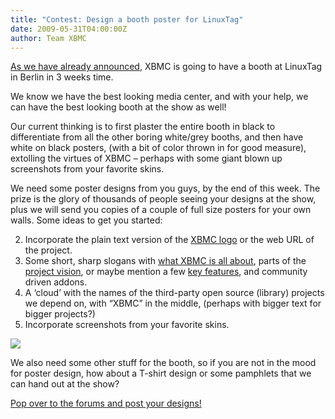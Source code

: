 ```yaml
---
title: "Contest: Design a booth poster for LinuxTag"
date: 2009-05-31T04:00:00Z
author: Team XBMC
---
```


[As we have already announced](/xbmc-will-have-a-booth-at-linuxtag-2009-in-berlin), XBMC is going to have a booth at LinuxTag in Berlin in 3 weeks time.

We know we have the best looking media center, and with your help, we can have the best looking booth at the show as well!

Our current thinking is to first plaster the entire booth in black to differentiate from all the other boring white/grey booths, and then have white on black posters, (with a bit of color thrown in for good measure), extolling the virtues of XBMC – perhaps with some giant blown up screenshots from your favorite skins.

We need some poster designs from you guys, by the end of this week. The prize is the glory of thousands of people seeing your designs at the show, plus we will send you copies of a couple of full size posters for your own walls. Some ideas to get you started:

2.  Incorporate the plain text version of the [XBMC logo](/media/logos) or the web URL of the project.
3.  Some short, sharp slogans with [what XBMC is all about](https://kodi.wiki/about/), parts of the [project vision](/about/vision), or maybe mention a few [key features](/about/features), and community driven addons.
4.  A ‘cloud’ with the names of the third-party open source (library) projects we depend on, with “XBMC” in the middle, (perhaps with bigger text for bigger projects?)
5.  Incorporate screenshots from your favorite skins.

[![](https://kodi.tv/files/alternate_5_logo-300x73.webp)](http://downloads.sourceforge.net/xbmc/XBMC_official_logo_package_v1.0.zip)

We also need some other stuff for the booth, so if you are not in the mood for poster design, how about a T-shirt design or some pamphlets that we can hand out at the show?

[Pop over to the forums and post your designs!](https://forum.kodi.tv/showthread.php?tid=52039)
